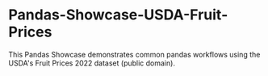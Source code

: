 # Pandas-Showcase-USDA-Fruit-Prices
This Pandas Showcase demonstrates common pandas workflows using the USDA's Fruit Prices 2022 dataset (public domain).
